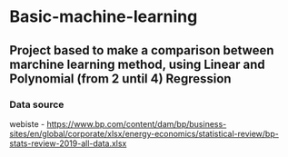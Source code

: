 # Basic-machine-learning
## Project based to make a comparison between marchine learning method, using Linear and Polynomial (from 2 until 4) Regression

### Data source
webiste - https://www.bp.com/content/dam/bp/business-sites/en/global/corporate/xlsx/energy-economics/statistical-review/bp-stats-review-2019-all-data.xlsx

